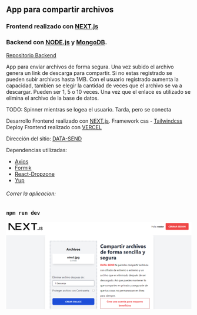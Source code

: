## App para compartir archivos

### Frontend realizado con [NEXT.js](https://nextjs.org/)

### Backend con [NODE.js](https://nodejs.org/en) y [MongoDB](https://www.mongodb.com/).

[Repositorio Backend](https://github.com/NestorDanielGomez/data-send-backend)

App para enviar archivos de forma segura.
Una vez subido el archivo genera un link de descarga para compartir.
Si no estas registrado se pueden subir archivos hasta 1MB.
Con el usuario registrado aumenta la capacidad, tambien se elegir la cantidad de veces que el archivo se va a descargar.
Pueden ser 1, 5 o 10 veces.
Una vez que el enlace es utilizado se elimina el archivo de la base de datos.

TODO: Spinner mientras se logea el usuario. Tarda, pero se conecta

Desarrollo Frontend realizado con [NEXT.js](https://nextjs.org/).
Framework css - [Tailwindcss](https://tailwindcss.com/docs/installation)
Deploy Frontend realizado con [VERCEL](https://vercel.com)

Dirección del sitio: [DATA-SEND](https://data-send-client.vercel.app)

Dependencias utilizadas:

- [Axios](https://www.npmjs.com/package/axios)
- [Formik](https://www.npmjs.com/package/formik)
- [React-Dropzone](https://www.npmjs.com/package/react-dropzone)
- [Yup](https://www.npmjs.com/package/yup)

###### Correr la aplicacion:

### `npm run dev`

<img src="./public/usuario%20registrado.png"/>
